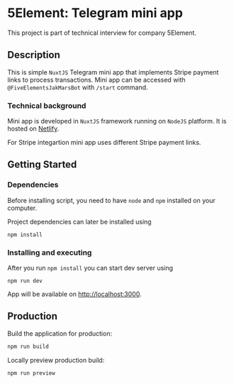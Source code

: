 # 5Element: Telegram mini app

This project is part of technical interview for company 5Element.

## Description

This is simple `NuxtJS` Telegram mini app that implements Stripe payment links to process transactions. Mini app can be accessed with `@FiveElementsJakMarsBot` with `/start` command.

### Technical background

Mini app is developed in `NuxtJS` framework running on `NodeJS` platform. It is hosted on [Netlify](https://fiveelementsjakmarsminiapp.netlify.app/).

For Stripe integartion mini app uses different Stripe payment links.

## Getting Started

### Dependencies

Before installing script, you need to have `node` and `npm` installed on your computer.

Project dependencies can later be installed using

```
npm install
```

### Installing and executing

After you run `npm install` you can start dev server using

```
npm run dev
```

App will be available on [http://localhost:3000](http://localhost:3000).

## Production

Build the application for production:

```bash
npm run build
```

Locally preview production build:

```bash
npm run preview
```
